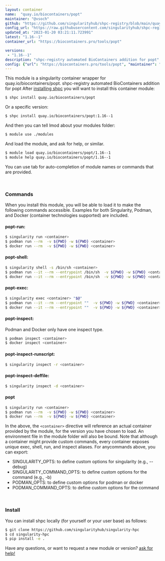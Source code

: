 ```yaml
---
layout: container
name:  "quay.io/biocontainers/popt"
maintainer: "@vsoch"
github: "https://github.com/singularityhub/shpc-registry/blob/main/quay.io/biocontainers/popt/container.yaml"
config_url: "https://raw.githubusercontent.com/singularityhub/shpc-registry/main/quay.io/biocontainers/popt/container.yaml"
updated_at: "2023-01-20 03:21:11.723991"
latest: "1.16--1"
container_url: "https://biocontainers.pro/tools/popt"

versions:
 - "1.16--1"
description: "shpc-registry automated BioContainers addition for popt"
config: {"url": "https://biocontainers.pro/tools/popt", "maintainer": "@vsoch", "description": "shpc-registry automated BioContainers addition for popt", "latest": {"1.16--1": "sha256:b9c8d96a6695522ea21610de3e127588d8111969a620d5d59ad4a2743a955b3f"}, "tags": {"1.16--1": "sha256:b9c8d96a6695522ea21610de3e127588d8111969a620d5d59ad4a2743a955b3f"}, "docker": "quay.io/biocontainers/popt"}
---
```


This module is a singularity container wrapper for quay.io/biocontainers/popt.
shpc-registry automated BioContainers addition for popt
After [installing shpc](#install) you will want to install this container module:


```bash
$ shpc install quay.io/biocontainers/popt
```

Or a specific version:

```bash
$ shpc install quay.io/biocontainers/popt:1.16--1
```

And then you can tell lmod about your modules folder:

```bash
$ module use ./modules
```

And load the module, and ask for help, or similar.

```bash
$ module load quay.io/biocontainers/popt/1.16--1
$ module help quay.io/biocontainers/popt/1.16--1
```

You can use tab for auto-completion of module names or commands that are provided.

<br>

### Commands

When you install this module, you will be able to load it to make the following commands accessible.
Examples for both Singularity, Podman, and Docker (container technologies supported) are included.

#### popt-run:

```bash
$ singularity run <container>
$ podman run --rm  -v ${PWD} -w ${PWD} <container>
$ docker run --rm  -v ${PWD} -w ${PWD} <container>
```

#### popt-shell:

```bash
$ singularity shell -s /bin/sh <container>
$ podman run --it --rm --entrypoint /bin/sh  -v ${PWD} -w ${PWD} <container>
$ docker run --it --rm --entrypoint /bin/sh  -v ${PWD} -w ${PWD} <container>
```

#### popt-exec:

```bash
$ singularity exec <container> "$@"
$ podman run --it --rm --entrypoint ""  -v ${PWD} -w ${PWD} <container> "$@"
$ docker run --it --rm --entrypoint ""  -v ${PWD} -w ${PWD} <container> "$@"
```

#### popt-inspect:

Podman and Docker only have one inspect type.

```bash
$ podman inspect <container>
$ docker inspect <container>
```

#### popt-inspect-runscript:

```bash
$ singularity inspect -r <container>
```

#### popt-inspect-deffile:

```bash
$ singularity inspect -d <container>
```



#### popt

```bash
$ singularity run <container>
$ podman run --rm  -v ${PWD} -w ${PWD} <container>
$ docker run --rm  -v ${PWD} -w ${PWD} <container>
```


In the above, the `<container>` directive will reference an actual container provided
by the module, for the version you have chosen to load. An environment file in the
module folder will also be bound. Note that although a container
might provide custom commands, every container exposes unique exec, shell, run, and
inspect aliases. For anycommands above, you can export:

 - SINGULARITY_OPTS: to define custom options for singularity (e.g., --debug)
 - SINGULARITY_COMMAND_OPTS: to define custom options for the command (e.g., -b)
 - PODMAN_OPTS: to define custom options for podman or docker
 - PODMAN_COMMAND_OPTS: to define custom options for the command

<br>

### Install

You can install shpc locally (for yourself or your user base) as follows:

```bash
$ git clone https://github.com/singularityhub/singularity-hpc
$ cd singularity-hpc
$ pip install -e .
```

Have any questions, or want to request a new module or version? [ask for help!](https://github.com/singularityhub/singularity-hpc/issues)